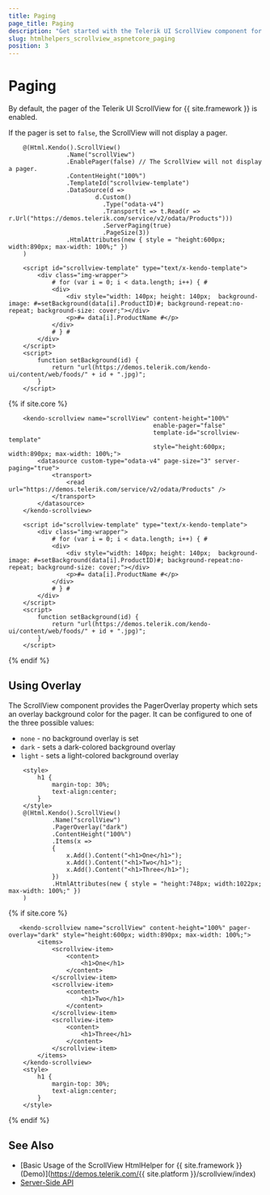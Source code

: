 ```yaml
---
title: Paging
page_title: Paging
description: "Get started with the Telerik UI ScrollView component for {{ site.framework }} and learn how to enable its paging functionality."
slug: htmlhelpers_scrollview_aspnetcore_paging
position: 3
---
```


# Paging

By default, the pager of the Telerik UI ScrollView for {{ site.framework }} is enabled.

If the pager is set to `false`, the ScrollView will not display a pager.

```HtmlHelper
    @(Html.Kendo().ScrollView()
                .Name("scrollView")
                .EnablePager(false) // The ScrollView will not display a pager.
                .ContentHeight("100%")
                .TemplateId("scrollview-template")
                .DataSource(d =>
                        d.Custom()
                          .Type("odata-v4")
                          .Transport(t => t.Read(r => r.Url("https://demos.telerik.com/service/v2/odata/Products")))
                          .ServerPaging(true)
                          .PageSize(3))
                .HtmlAttributes(new { style = "height:600px; width:890px; max-width: 100%;" })
    )

    <script id="scrollview-template" type="text/x-kendo-template">
        <div class="img-wrapper">
            # for (var i = 0; i < data.length; i++) { #
            <div>
                <div style="width: 140px; height: 140px;  background-image: #=setBackground(data[i].ProductID)#; background-repeat:no-repeat; background-size: cover;"></div>
                <p>#= data[i].ProductName #</p>
            </div>
            # } #
        </div>
    </script>
    <script>
        function setBackground(id) {
            return "url(https://demos.telerik.com/kendo-ui/content/web/foods/" + id + ".jpg)";
        }
    </script>
```
{% if site.core %}
```TagHelper
    <kendo-scrollview name="scrollView" content-height="100%" 
                                        enable-pager="false"
                                        template-id="scrollview-template" 
                                        style="height:600px; width:890px; max-width: 100%;">
        <datasource custom-type="odata-v4" page-size="3" server-paging="true">
            <transport>
                <read url="https://demos.telerik.com/service/v2/odata/Products" />
            </transport>
        </datasource>
    </kendo-scrollview>

    <script id="scrollview-template" type="text/x-kendo-template">
        <div class="img-wrapper">
            # for (var i = 0; i < data.length; i++) { #
            <div>
                <div style="width: 140px; height: 140px;  background-image: #=setBackground(data[i].ProductID)#; background-repeat:no-repeat; background-size: cover;"></div>
                <p>#= data[i].ProductName #</p>
            </div>
            # } #
        </div>
    </script>
    <script>
        function setBackground(id) {
            return "url(https://demos.telerik.com/kendo-ui/content/web/foods/" + id + ".jpg)";
        }
    </script>
```
{% endif %}

## Using Overlay

The ScrollView component provides the PagerOverlay property which sets an overlay background color for the pager. It can be configured to one of the three possible values:
- `none` - no background overlay is set
- `dark` - sets a dark-colored background overlay
- `light` - sets a light-colored background overlay

```HtmlHelper
    <style>
        h1 {
            margin-top: 30%;
            text-align:center;
        }
    </style>
    @(Html.Kendo().ScrollView()
            .Name("scrollView")
            .PagerOverlay("dark")
            .ContentHeight("100%")
            .Items(x =>
            {
                x.Add().Content("<h1>One</h1>");
                x.Add().Content("<h1>Two</h1>");
                x.Add().Content("<h1>Three</h1>");
            })
            .HtmlAttributes(new { style = "height:748px; width:1022px; max-width: 100%;" })
    )
```
{% if site.core %}
```TagHelper
   <kendo-scrollview name="scrollView" content-height="100%" pager-overlay="dark" style="height:600px; width:890px; max-width: 100%;">
        <items>
            <scrollview-item>
                <content>
                    <h1>One</h1>
                </content>
            </scrollview-item>
            <scrollview-item>
                <content>
                    <h1>Two</h1>
                </content>
            </scrollview-item>
            <scrollview-item>
                <content>
                    <h1>Three</h1>
                </content>
            </scrollview-item>
        </items>
    </kendo-scrollview>
    <style>
        h1 {
            margin-top: 30%;
            text-align:center;
        }
    </style>
```
{% endif %}

## See Also

* [Basic Usage of the ScrollView HtmlHelper for {{ site.framework }} (Demo)](https://demos.telerik.com/{{ site.platform }}/scrollview/index)
* [Server-Side API](/api/scrollview)
